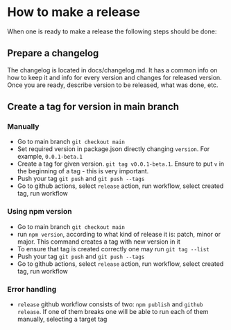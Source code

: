 # How to make a release

When one is ready to make a release the following steps should be done:

## Prepare a changelog

The changelog is located in docs/changelog.md. It has a common info on how to keep it and info for every version and changes for released version. Once you are ready, describe version to be released, what was done, etc.

## Create a tag for version in main branch

### Manually

- Go to main branch `git checkout main`
- Set required version in package.json directly changing `version`. For example, `0.0.1-beta.1`
- Create a tag for given version. `git tag v0.0.1-beta.1`. Ensure to put `v` in the beginning of a tag - this is very important.
- Push your tag `git push` and `git push --tags`
- Go to github actions, select `release` action, run workflow, select created tag, run workflow

### Using npm version

- Go to main branch `git checkout main`
- run `npm version`, according to what kind of release it is: patch, minor or major. This command creates a tag with new version in it
- To ensure that tag is created correctly one may run `git tag --list`
- Push your tag `git push` and `git push --tags`
- Go to github actions, select `release` action, run workflow, select created tag, run workflow

### Error handling

- `release` github workflow consists of two: `npm publish` and `github release`. If one of them breaks one will be able to run each of them manually, selecting a target tag

